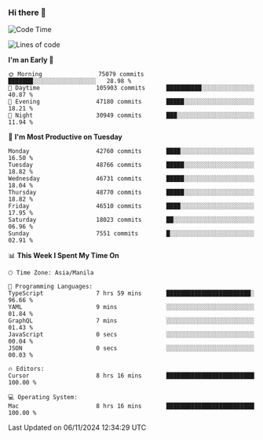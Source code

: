 ### Hi there 👋

<!--START_SECTION:waka-->
![Code Time](http://img.shields.io/badge/Code%20Time-5%2C679%20hrs%2051%20mins-blue)

![Lines of code](https://img.shields.io/badge/From%20Hello%20World%20I%27ve%20Written-117.3%20million%20lines%20of%20code-blue)

**I'm an Early 🐤** 

```text
🌞 Morning                75079 commits       ███████░░░░░░░░░░░░░░░░░░   28.98 % 
🌆 Daytime                105903 commits      ██████████░░░░░░░░░░░░░░░   40.87 % 
🌃 Evening                47180 commits       █████░░░░░░░░░░░░░░░░░░░░   18.21 % 
🌙 Night                  30949 commits       ███░░░░░░░░░░░░░░░░░░░░░░   11.94 % 
```
📅 **I'm Most Productive on Tuesday** 

```text
Monday                   42760 commits       ████░░░░░░░░░░░░░░░░░░░░░   16.50 % 
Tuesday                  48766 commits       █████░░░░░░░░░░░░░░░░░░░░   18.82 % 
Wednesday                46731 commits       █████░░░░░░░░░░░░░░░░░░░░   18.04 % 
Thursday                 48770 commits       █████░░░░░░░░░░░░░░░░░░░░   18.82 % 
Friday                   46510 commits       ████░░░░░░░░░░░░░░░░░░░░░   17.95 % 
Saturday                 18023 commits       ██░░░░░░░░░░░░░░░░░░░░░░░   06.96 % 
Sunday                   7551 commits        █░░░░░░░░░░░░░░░░░░░░░░░░   02.91 % 
```


📊 **This Week I Spent My Time On** 

```text
🕑︎ Time Zone: Asia/Manila

💬 Programming Languages: 
TypeScript               7 hrs 59 mins       ████████████████████████░   96.66 % 
YAML                     9 mins              ░░░░░░░░░░░░░░░░░░░░░░░░░   01.84 % 
GraphQL                  7 mins              ░░░░░░░░░░░░░░░░░░░░░░░░░   01.43 % 
JavaScript               0 secs              ░░░░░░░░░░░░░░░░░░░░░░░░░   00.04 % 
JSON                     0 secs              ░░░░░░░░░░░░░░░░░░░░░░░░░   00.03 % 

🔥 Editors: 
Cursor                   8 hrs 16 mins       █████████████████████████   100.00 % 

💻 Operating System: 
Mac                      8 hrs 16 mins       █████████████████████████   100.00 % 
```


 Last Updated on 06/11/2024 12:34:29 UTC
<!--END_SECTION:waka-->


<!--
**rad182/rad182** is a ✨ _special_ ✨ repository because its `README.md` (this file) appears on your GitHub profile.

Here are some ideas to get you started:

- 🔭 I’m currently working on ...
- 🌱 I’m currently learning ...
- 👯 I’m looking to collaborate on ...
- 🤔 I’m looking for help with ...
- 💬 Ask me about ...
- 📫 How to reach me: ...
- 😄 Pronouns: ...
- ⚡ Fun fact: ...
-->
